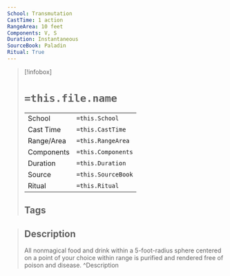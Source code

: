 ```yaml
---
School: Transmutation
CastTime: 1 action
RangeArea: 10 feet
Components: V, S
Duration: Instantaneous
SourceBook: Paladin
Ritual: True
---
```

> [!infobox]
>
> # `=this.file.name`
> |            |                    |
> | ---------- | ------------------ |
> | School     | `=this.School`     |
> | Cast Time  | `=this.CastTime`   |
> | Range/Area | `=this.RangeArea`  |
> | Components | `=this.Components` |
> | Duration   | `=this.Duration`   |
> | Source     | `=this.SourceBook` |
> | Ritual     | `=this.Ritual`     |
>## Tags
>

> ## Description
> All nonmagical food and drink within a 5-foot-radius sphere centered on a point of your choice within range is purified and rendered free of poison and disease.
> ^Description